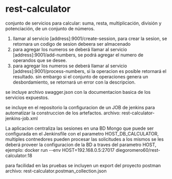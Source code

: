 # rest-calculator
conjunto de servicios para calcular: suma, resta, multiplicación, división y potenciación, de un conjunto de números.

1. llamar al servicio [address]:9001/create-session, para crear la sesion, se retornara un codigo de sesion debeera ser almacenado
2. para agregar los numeros se deberá llamar al servicio [address]:9001/add-numbers, se podrá agregar el numero de operandos que se desee.
3. para agregar los numeros se deberá llamar al servicio [address]:9001/process-numbers, si la operacion es posible retornará el resultado. sin embargo si el conjunto de operaciones genera un desbordamiento, se retornará un error con la descripcion.

se incluye archivo swagger.json con la documentacion basica de los servicios expuestos.

se incluye en el repositorio la configuracion de un JOB de jenkins para automatizar la construccion de los artefactos. archivo: rest-calculator-jenkins-job.xml

La aplicacion centraliza las sesiones en una BD Mongo que puede ser configurada en el Jenkinsfile  con el parametro HOST_DB_CALCULATOR, multiples contnedores pueden procesar las solicitudes a los mismos se les deberá proveer la configuracion de la BD a traves del parametro HOST, ejemplo:
	docker run --env HOST=192.168.0.5:27017 diegoromero60/rest-calculator:18

para facilidad en las pruebas se incluyen un export del proyecto postman archivo: rest-calculator.postman_collection.json
